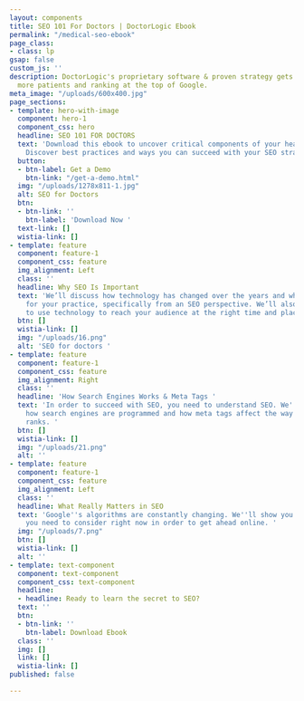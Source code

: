 ```yaml
---
layout: components
title: SEO 101 For Doctors | DoctorLogic Ebook
permalink: "/medical-seo-ebook"
page_class:
- class: lp
gsap: false
custom_js: ''
description: DoctorLogic's proprietary software & proven strategy gets you found by
  more patients and ranking at the top of Google.
meta_image: "/uploads/600x400.jpg"
page_sections:
- template: hero-with-image
  component: hero-1
  component_css: hero
  headline: SEO 101 FOR DOCTORS
  text: 'Download this ebook to uncover critical components of your healthcare SEO.
    Discover best practices and ways you can succeed with your SEO strategy. '
  button:
  - btn-label: Get a Demo
    btn-link: "/get-a-demo.html"
  img: "/uploads/1278x811-1.jpg"
  alt: SEO for Doctors
  btn:
  - btn-link: ''
    btn-label: 'Download Now '
  text-link: []
  wistia-link: []
- template: feature
  component: feature-1
  component_css: feature
  img_alignment: Left
  class: ''
  headline: Why SEO Is Important
  text: 'We’ll discuss how technology has changed over the years and what that means
    for your practice, specifically from an SEO perspective. We’ll also show you how
    to use technology to reach your audience at the right time and place online. '
  btn: []
  wistia-link: []
  img: "/uploads/16.png"
  alt: 'SEO for doctors '
- template: feature
  component: feature-1
  component_css: feature
  img_alignment: Right
  class: ''
  headline: 'How Search Engines Works & Meta Tags '
  text: 'In order to succeed with SEO, you need to understand SEO. We''ll discuss
    how search engines are programmed and how meta tags affect the way your website
    ranks. '
  btn: []
  wistia-link: []
  img: "/uploads/21.png"
  alt: ''
- template: feature
  component: feature-1
  component_css: feature
  img_alignment: Left
  class: ''
  headline: What Really Matters in SEO
  text: 'Google''s algorithms are constantly changing. We''ll show you which factors
    you need to consider right now in order to get ahead online. '
  img: "/uploads/7.png"
  btn: []
  wistia-link: []
  alt: ''
- template: text-component
  component: text-component
  component_css: text-component
  headline:
  - headline: Ready to learn the secret to SEO?
  text: ''
  btn:
  - btn-link: ''
    btn-label: Download Ebook
  class: ''
  img: []
  link: []
  wistia-link: []
published: false

---
```

